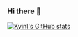 ### Hi there 👋

[![Kyinl's GitHub stats](https://github-readme-stats.vercel.app/api?username=kyinl&count_private=true&show_icons=true&theme=buefy)](https://github.com/anuraghazra/github-readme-stats)



<!--
**kyinl/kyinl** is a ✨ _special_ ✨ repository because its `README.md` (this file) appears on your GitHub profile.

Here are some ideas to get you started:

- 🔭 I’m currently working on ...
- 🌱 I’m currently learning ...
- 👯 I’m looking to collaborate on ...
- 🤔 I’m looking for help with ...
- 💬 Ask me about ...
- 📫 How to reach me: ...
- 😄 Pronouns: ...
- ⚡ Fun fact: ...

readme stats: https://github.com/anuraghazra/github-readme-stats
-->
